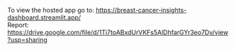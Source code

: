 To view the hosted app go to: https://breast-cancer-insights-dashboard.streamlit.app/
<br/>
Report: https://drive.google.com/file/d/1Ti7toABxdUrVKFs5AlDhfarGYr3eo7Dv/view?usp=sharing
